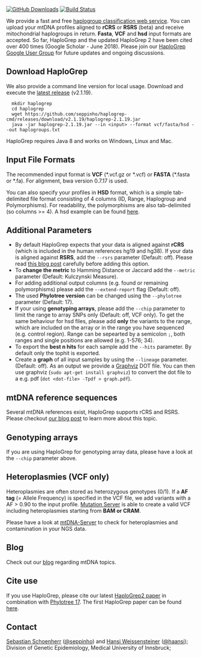 [![GitHub Downloads](https://img.shields.io/github/downloads/seppinho/haplogrep-cmd/total.svg?style=flat)](https://github.com/seppinho/haplogrep-cmd/releases)
[![Build Status](https://travis-ci.org/seppinho/haplogrep-cmd.svg?branch=master)](https://travis-ci.org/seppinho/haplogrep-cmd)

We provide a fast and free [haplogroup classification web service](https://haplogrep.uibk.ac.at/). You can upload your mtDNA profiles aligned to **rCRS** or **RSRS** (beta) and receive mitochondrial haplogroups in return. **Fasta**, **VCF** and **hsd** input formats are accepted. So far, HaploGrep and the updated HaploGrep 2 have been cited over 400 times (Google Scholar - June 2018). Please join our [HaploGrep Google User Group](https://groups.google.com/forum/#!forum/haplogrep) for future updates and ongoing discussions. 

## Download HaploGrep

We also provide a command line version for local usage. Download and execute the [latest release](https://github.com/seppinho/haplogrep-cmd/releases/download/v2.1.19/haplogrep-2.1.19.jar) (v2.1.19). 
      
      mkdir haplogrep
      cd haplogrep
      wget https://github.com/seppinho/haplogrep-cmd/releases/download/v2.1.19/haplogrep-2.1.19.jar
      java -jar haplogrep-2.1.19.jar --in <input> --format vcf/fasta/hsd --out haplogroups.txt
   
HaploGrep requires Java 8 and works on Windows, Linux and Mac.


## Input File Formats
The recommended input format is **VCF** (\*.vcf.gz or \*.vcf) or **FASTA** (\*.fasta or \*.fa). For alignment, bwa version 0.7.17 is used. 

You can also specify your profiles in **HSD** format, which is a simple tab-delimited file format consisting of 4 columns (ID, Range, Haplogroup and Polymorphisms). For readability, the polymorphisms are also tab-delimited (so columns >= 4). A hsd example can be found [here](https://raw.githubusercontent.com/seppinho/haplogrep-cmd/master/test-data/h100.hsd.txt). 
 
## Additional Parameters      
* By default HaploGrep expects that your data is aligned against **rCRS** (which is included in the human references hg19 and hg38). If your data is aligned against **RSRS**, add the `--rsrs` parameter (Default: off). Please read [this blog post](http://haplogrep.uibk.ac.at/blog/rcrs-vs-rsrs-vs-hg19/) carefully before adding this option.
* To **change the metric** to Hamming Distance or Jaccard add the `--metric` parameter (Default: Kulczynski Measure).
* For adding additional output columns (e.g. found or remaining polymorphisms) please add the `--extend-report` flag (Default: off).
* The used **Phylotree version** can be changed using the `--phylotree` parameter (Default: 17).
* If your using **genotyping arrays**, please add the `--chip` parameter to limit the range to array SNPs only (Default: off, VCF only). 
To get the same behaviour for hsd files, please add **only** the variants to the range, which are included on the array or in the range you have sequenced (e.g. control region). Range can be sepearted by a semicolon `;`, both ranges and single positions are allowed (e.g. 1-576; 34).
* To export the **best n hits** for each sample add the `--hits` parameter. By default only the tophit is exported. 
* Create a **graph** of all input samples by using the `--lineage` parameter. (Default: off). As an output we provide a [Graphviz](http://www.graphviz.org/documentation/) DOT file. You can then use graphviz (`sudo apt-get install graphviz`) to convert the dot file to a e.g. pdf (`dot <dot-file> -Tpdf > graph.pdf`).

## mtDNA reference sequences
Several mtDNA references exist, HaploGrep supports rCRS and RSRS. Please checkout [our blog post](http://haplogrep.uibk.ac.at/blog/rcrs-vs-rsrs-vs-hg19/) to learn more about this topic.

## Genotyping arrays
If you are using HaploGrep for genotyping array data, please have a look at the `--chip` parameter above. 

## Heteroplasmies (VCF only)
Heteroplasmies are often stored as heterozygous genotypes (0/1). If a **AF tag** (= Allele Frequency) is specified in the VCF file, we add variants with a AF > 0.90 to the input profile. [Mutation Server](https://github.com/seppinho/mutation-server) is able to create a valid VCF including heteroplasmies starting from **BAM or CRAM**. 

Please have a look at [mtDNA-Server](http://mtdna-server.uibk.ac.at) to check for heteroplasmies and contamination in your NGS data.

## Blog
Check out our [blog](http://haplogrep.uibk.ac.at/blog/) regarding mtDNA topics.

## Cite use
If you use HaploGrep, please cite our latest [HaploGrep2 paper](http://nar.oxfordjournals.org/content/early/2016/04/15/nar.gkw233) in combination with [Phylotree 17](https://www.sciencedirect.com/science/article/pii/S1875176815302432). The first HaploGrep paper can be found [here](https://onlinelibrary.wiley.com/doi/abs/10.1002/humu.21382). 

## Contact
[Sebastian Schoenherr](mailto:sebastian.schoenherr@i-med.ac.at) ([@seppinho](https://twitter.com/seppinho)) and [Hansi Weissensteiner](mailto:hansi.weissensteiner@i-med.ac.at) ([@haansi](https://twitter.com/whansi)); Division of Genetic Epidemiology, Medical University of Innsbruck;
